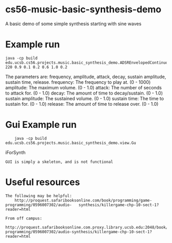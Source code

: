 cs56-music-basic-synthesis-demo
===============================

A basic demo of some simple synthesis starting with sine waves

# Example run
	java -cp build  edu.ucsb.cs56.projects.music.basic_synthesis_demo.ADSREnvelopedContinuousSound 220 0.9 0.1 0.2 0.6 1.0 0.2

The parameters are: frequency, amplitude, attack, decay, sustain amplitude, sustain time, release.
frequency: The frequency to play at. (0 - 1000)
amplitude: The maximum volume. (0 - 1.0)
attack: The number of seconds to attack for. (0 - 1.0)
decay: The amount of time to decay/sustain. (0 - 1.0)
sustain amplitude: The sustained volume. (0 - 1.0)
sustain time: The time to sustain for. (0 - 1.0)
release: The amount of time to release over. (0 - 1.0)

# Gui Example run
        java -cp build edu.ucsb.cs56.projects.music.basic_synthesis_demo.view.Gu
iForSynth

	GUI is simply a skeleton, and is not functional
	
# Useful resources
	The following may be helpful:
		http://proquest.safaribooksonline.com/book/programming/game-programming/0596007302/audio-	synthesis/killergame-chp-10-sect-1?reader=html

	From off campus:
		http://proquest.safaribooksonline.com.proxy.library.ucsb.edu:2048/book/programming/game-programming/0596007302/audio-synthesis/killergame-chp-10-sect-1?reader=html
